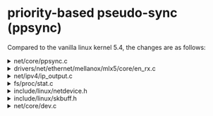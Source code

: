 priority-based pseudo-sync (ppsync)
===================================

Compared to the vanilla linux kernel 5.4, the changes are as follows:

<details>
<summary>net/core/ppsync.c</summary>

- Defined and exported some global variables and helper functions
    - `PPSYNC_SPLIT`: switch for first-stage splitting
    - `PPSYNC_PORTS`: list high-priority ports
    - `N_PPSYNC_PORTS`: number of items in `PPSYNC_PORTS`
    - `skb_is_high_priority`: checks if packet is high-priority in ingress (rx)
      path
    - `skb_is_high_priority_tx`: checks if packet is high-priority in
      egress (tx) path
</details>


<details>
<summary>drivers/net/ethernet/mellanox/mlx5/core/en_rx.c</summary>

- `mlx5e_handle_rx_cqe`
- `mlx5e_handle_rx_cqe_rep`
- `mlx5e_handle_rx_cqe_mpwrq`
- `mlx5i_handle_rx_cqe`
- `mlx5e_ipsec_handle_rx_cqe`
    - Identify the priority of a packet
    - Handle packets based on priority and whether 1st stage split is enabled
</details>

<details>
<summary>net/ipv4/ip_output.c</summary>

- Set the priority of skb before calling `ip_local_out`
</details>


<details>
<summary>fs/proc/stat.c</summary>

- Add two proc files to enable runtime configuration:
    - /proc/split: toggle first-stage splitting
    - /proc/port: set ports to be regarded as high-priority
</details>


<details>
<summary>include/linux/netdevice.h</summary>

- `struct softnet_data`
    - Added separate packet queues for high-priority packets
</details>


<details>
<summary>include/linux/skbuff.h</summary>

- `struct sk_buff`
    - Added a field to indicate high priority
</details>


<details>
<summary>net/core/dev.c</summary>

- `enqueue_to_backlog`
    - Enqueue high-priority packets to high-priority queue and add the NAPI
      device to the _head_ of the poll_list
- `net_rx_action`
    - Process NAPI devices from poll_list by dequeueing _one at a time_,
      considering the possibility that same device may be in the head of the
      poll_list in the next iteration
- `napi_poll`
    - When adding NAPI device back to poll_list, add to tail _only if_ it is
      not currently already in poll_list
- `process_backlog`
    - If the high-priority packet queue is not empty, process it first
    - Process low-priority packeets _only if_ the high-priority packet queue
      is empty.
</details>